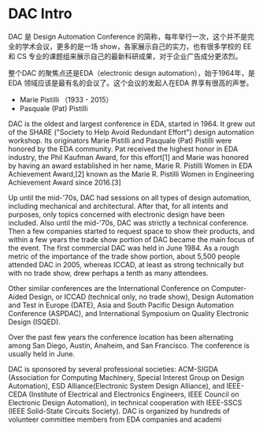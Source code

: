 # DAC Intro

DAC 是 Design Automation Conference 的简称，每年举行一次，这个并不是完全的学术会议，更多的是一场 show，各家展示自己的实力，也有很多学校的 EE 和 CS 专业的课题组来展示自己的最新科研成果，对于企业广告成分更浓烈。

整个DAC 的聚焦点还是EDA（electronic design automation），始于1964年，是EDA 领域应该是最有名的会议了。这个会议的发起人在EDA 界享有很高的声誉。

- Marie Pistilli （1933 - 2015）
- Pasquale (Pat) Pistilli 

DAC is the oldest and largest conference in EDA, started in 1964. It grew out of the SHARE ("Society to Help Avoid Redundant Effort") design automation workshop. Its originators Marie Pistilli and Pasquale (Pat) Pistilli were honored by the EDA community. Pat received the highest honor in EDA industry, the Phil Kaufman Award, for this effort[1] and Marie was honored by having an award established in her name, Marie R. Pistilli Women in EDA Achievement Award,[2] known as the Marie R. Pistilli Women in Engineering Achievement Award since 2016.[3]

Up until the mid-'70s, DAC had sessions on all types of design automation, including mechanical and architectural. After that, for all intents and purposes, only topics concerned with electronic design have been included. Also until the mid-'70s, DAC was strictly a technical conference. Then a few companies started to request space to show their products, and within a few years the trade show portion of DAC became the main focus of the event. The first commercial DAC was held in June 1984. As a rough metric of the importance of the trade show portion, about 5,500 people attended DAC in 2005, whereas ICCAD, at least as strong technically but with no trade show, drew perhaps a tenth as many attendees.

Other similar conferences are the International Conference on Computer-Aided Design, or ICCAD (technical only, no trade show), Design Automation and Test in Europe (DATE), Asia and South Pacific Design Automation Conference (ASPDAC), and International Symposium on Quality Electronic Design (ISQED).

Over the past few years the conference location has been alternating among San Diego, Austin, Anaheim, and San Francisco. The conference is usually held in June.

DAC is sponsored by several professional societies: ACM-SIGDA (Association for Computing Machinery, Special Interest Group on Design Automation), ESD Alliance(Electronic System Design Alliance), and IEEE-CEDA (Institute of Electrical and Electronics Engineers, IEEE Council on Electronic Design Automation), in technical cooperation with IEEE-SSCS (IEEE Solid-State Circuits Society). DAC is organized by hundreds of volunteer committee members from EDA companies and academi